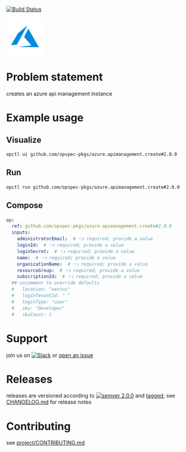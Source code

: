 [![Build Status](https://github.com/opspec-pkgs/azure.apimanagement.create/workflows/build/badge.svg?branch=main)](https://github.com/opspec-pkgs/azure.apimanagement.create/actions?query=workflow%3Abuild+branch%3Amain)

<img src="icon.svg" alt="icon" height="100px">

# Problem statement

creates an azure api management instance

# Example usage

## Visualize

```shell
opctl ui github.com/opspec-pkgs/azure.apimanagement.create#2.0.0
```

## Run

```
opctl run github.com/opspec-pkgs/azure.apimanagement.create#2.0.0
```

## Compose

```yaml
op:
  ref: github.com/opspec-pkgs/azure.apimanagement.create#2.0.0
  inputs:
    administratorEmail:  # 👈 required; provide a value
    loginId:  # 👈 required; provide a value
    loginSecret:  # 👈 required; provide a value
    name:  # 👈 required; provide a value
    organizationName:  # 👈 required; provide a value
    resourceGroup:  # 👈 required; provide a value
    subscriptionId:  # 👈 required; provide a value
  ## uncomment to override defaults
  #   location: "westus"
  #   loginTenantId: " "
  #   loginType: "user"
  #   sku: "Developer"
  #   skuCount: 1
```

# Support

join us on
[![Slack](https://img.shields.io/badge/slack-opctl-E01563.svg)](https://join.slack.com/t/opctl/shared_invite/zt-51zodvjn-Ul_UXfkhqYLWZPQTvNPp5w)
or
[open an issue](https://github.com/opspec-pkgs/azure.apimanagement.create/issues)

# Releases

releases are versioned according to
[![semver 2.0.0](https://img.shields.io/badge/semver-2.0.0-brightgreen.svg)](http://semver.org/spec/v2.0.0.html)
and [tagged](https://git-scm.com/book/en/v2/Git-Basics-Tagging); see
[CHANGELOG.md](CHANGELOG.md) for release notes

# Contributing

see
[project/CONTRIBUTING.md](https://github.com/opspec-pkgs/project/blob/main/CONTRIBUTING.md)
